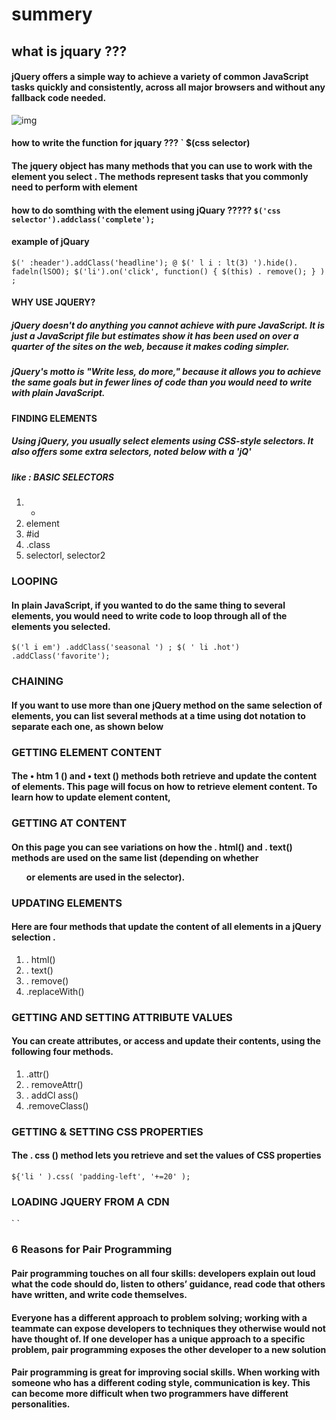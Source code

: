 # summery
## what is jquary ???
#### jQuery offers a simple way to achieve a variety of common JavaScript tasks quickly and consistently, across all major browsers and without any fallback code needed. 
![img](https://www.webdesignerdepot.com/cdn-origin/uploads/2019/07/featured_jquery.jpg)

#### how to write the function for jquary ??? ` $(css selector)
#### The jquery object has many methods that you can use to work with the element you select . The methods represent tasks that you commonly need to perform with element 
#### how to do somthing with the element using jQuary ????? ` $('css selector').addclass('complete'); `

#### example of jQuary 
` $(' :header').addClass('headline');
@ $(' l i : lt(3) ').hide(). fadeln(lSOO);
$('li').on('click', function() {
$(this) . remove();
} ) ; `

#### WHY USE JQUERY?
##### jQuery doesn't do anything you cannot achieve with pure JavaScript. It is just a JavaScript file but estimates show it has been used on over a quarter of the sites on the web, because it makes coding simpler. 
##### jQuery's motto is "Write less, do more," because it allows you to achieve the same goals but in fewer lines of code than you would need to write with plain JavaScript. 

#### FINDING ELEMENTS 
##### Using jQuery, you usually select elements using CSS-style selectors. It also offers some extra selectors, noted below with a 'jQ'
##### like : BASIC SELECTORS
1. *
2. element
3. #id
4. .class
5. selectorl, selector2
### LOOPING 
#### In plain JavaScript, if you wanted to do the same thing to several elements, you would need to write code to loop through all of the elements you selected. 
` $('l i em') .addClass('seasonal ') ;
$( ' li .hot') .addClass('favorite'); `

### CHAINING 
#### If you want to use more than one jQuery method on the same selection of elements, you can list several methods at a time using dot notation to separate each one, as shown below


### GETTING ELEMENT CONTENT 

#### The • htm 1 () and • text () methods both retrieve and update the content of elements. This page will focus on how to retrieve element content. To learn how to update element content,

### GETTING AT CONTENT 
#### On this page you can see variations on how the . html() and . text() methods are used on the same list (depending on whether <ul >or <l i > elements are used in the selector). 

### UPDATING ELEMENTS 
#### Here are four methods that update the content of all elements in a jQuery selection . 

1. . html() 
2. . text() 
3. . remove()
4. .replaceWith() 

### GETTING AND SETTING ATTRIBUTE VALUES
#### You can create attributes, or access and update their contents, using the following four methods. 
1. .attr() 
2. . removeAttr() 
3. . addCl ass() 
4. .removeClass() 

### GETTING & SETTING CSS PROPERTIES 

#### The . css () method lets you retrieve and set the values of CSS properties

` ${'li ' ).css( 'padding-left', '+=20' );  `
### LOADING JQUERY FROM A CDN

` <script src=" //ajax .googl eapi s . com/ ajax/l i bs/ jquery / 1.10. 2/ jquery .min. js ">
</ script>
<script>
window .jQuery 11 document. write (' <script src=" j s/j query- 1.10. 2 .j s 11><\jscri pt> ' )
</script> `

### 6 Reasons for Pair Programming

#### Pair programming touches on all four skills: developers explain out loud what the code should do, listen to others’ guidance, read code that others have written, and write code themselves.
#### Everyone has a different approach to problem solving; working with a teammate can expose developers to techniques they otherwise would not have thought of. If one developer has a unique approach to a specific problem, pair programming exposes the other developer to a new solution

#### Pair programming is great for improving social skills. When working with someone who has a different coding style, communication is key. This can become more difficult when two programmers have different personalities. 


